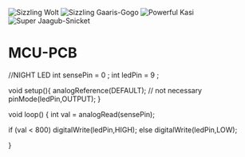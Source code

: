 ![Sizzling Wolt](https://user-images.githubusercontent.com/131287772/233764128-8afde8dd-0b67-48f6-9916-c7abcb09ec7b.png)
![Sizzling Gaaris-Gogo](https://user-images.githubusercontent.com/131287772/233758694-482f9f12-3b08-4eba-9352-755a0a754406.png)
![Powerful Kasi](https://user-images.githubusercontent.com/131287772/233634466-f5d9399b-fecb-48e5-87be-6c9bcff3d3ce.png)
![Super Jaagub-Snicket](https://user-images.githubusercontent.com/131287772/233634527-46b58f0c-2da5-4c7e-8113-e14e64dbf6d1.png)
# MCU-PCB
//NIGHT LED
int sensePin = 0 ;
int ledPin = 9 ;

void setup(){
  analogReference(DEFAULT); // not necessary
  pinMode(ledPin,OUTPUT);
}

void loop()
{
  int val = analogRead(sensePin);

  if (val < 800) digitalWrite(ledPin,HIGH);
  else digitalWrite(ledPin,LOW);

}
